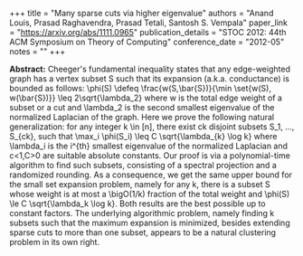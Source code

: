 +++
title = "Many sparse cuts via higher eigenvalue"
authors = "Anand Louis, Prasad Raghavendra, Prasad Tetali, Santosh S. Vempala"
paper_link = "https://arxiv.org/abs/1111.0965"
publication_details = "STOC 2012: 44th ACM Symposium on Theory of Computing"
conference_date = "2012-05"
notes = ""
+++

<b>Abstract:</b>
Cheeger's fundamental inequality states that any edge-weighted graph has a vertex subset S such that its expansion (a.k.a. conductance) is bounded as follows:
\phi(S) \defeq \frac{w(S,\bar{S})}{\min \set{w(S), w(\bar{S})}}
\leq 2\sqrt{\lambda_2}
where w is the total edge weight of a subset or a cut and \lambda_2 is the second smallest eigenvalue of the normalized Laplacian of the graph. Here we prove the following natural generalization: for any integer k \in [n], there exist ck disjoint subsets S_1, ..., S_{ck}, such that
\max_i \phi(S_i) \leq C \sqrt{\lambda_{k} \log k}
where \lambda_i is the i^{th} smallest eigenvalue of the normalized Laplacian and c<1,C>0 are suitable absolute constants. Our proof is via a polynomial-time algorithm to find such subsets, consisting of a spectral projection and a randomized rounding. As a consequence, we get the same upper bound for the small set expansion problem, namely for any k, there is a subset S whose weight is at most a \bigO(1/k) fraction of the total weight and \phi(S) \le C \sqrt{\lambda_k \log k}. Both results are the best possible up to constant factors. 
The underlying algorithmic problem, namely finding k subsets such that the maximum expansion is minimized, besides extending sparse cuts to more than one subset, appears to be a natural clustering problem in its own right.